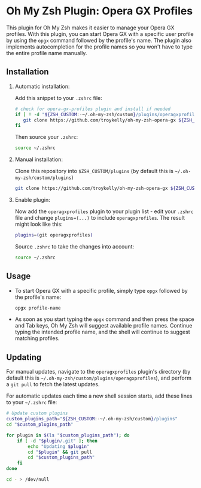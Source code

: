 # Oh My Zsh Plugin: Opera GX Profiles

This plugin for Oh My Zsh makes it easier to manage your Opera GX profiles. With this plugin, you can start Opera GX with a specific user profile by using the `opgx` command followed by the profile's name. The plugin also implements autocompletion for the profile names so you won't have to type the entire profile name manually.

## Installation

1. Automatic installation:

   Add this snippet to your `.zshrc` file:

   ```bash
   # check for opera-gx-profiles plugin and install if needed
   if [ ! -d "${ZSH_CUSTOM:-~/.oh-my-zsh/custom}/plugins/operagxprofiles" ]; then
      git clone https://github.com/troykelly/oh-my-zsh-opera-gx ${ZSH_CUSTOM:-~/.oh-my-zsh/custom}/plugins/operagxprofiles
   fi
   ```

   Then source your `.zshrc`:

   ```bash
   source ~/.zshrc
   ```

2. Manual installation:

   Clone this repository into `$ZSH_CUSTOM/plugins` (by default this is `~/.oh-my-zsh/custom/plugins`)

   ```bash
   git clone https://github.com/troykelly/oh-my-zsh-opera-gx ${ZSH_CUSTOM:-~/.oh-my-zsh/custom}/plugins/operagxprofiles
   ```

3. Enable plugin:

   Now add the `operagxprofiles` plugin to your plugin list - edit your `.zshrc` file and change `plugins=(...)` to include `operagxprofiles`. The result might look like this:

   ```bash
   plugins=(git operagxprofiles)
   ```

   Source `.zshrc` to take the changes into account:

   ```bash
   source ~/.zshrc
   ```

## Usage

- To start Opera GX with a specific profile, simply type `opgx` followed by the profile's name:

  ```bash
  opgx profile-name
  ```

- As soon as you start typing the `opgx` command and then press the space and Tab keys, Oh My Zsh will suggest available profile names. Continue typing the intended profile name, and the shell will continue to suggest matching profiles.

## Updating

For manual updates, navigate to the `operagxprofiles` plugin's directory (by default this is `~/.oh-my-zsh/custom/plugins/operagxprofiles`), and perform a `git pull` to fetch the latest updates.

For automatic updates each time a new shell session starts, add these lines to your `~/.zshrc` file:

```bash
# Update custom plugins
custom_plugins_path="${ZSH_CUSTOM:-~/.oh-my-zsh/custom}/plugins"
cd "$custom_plugins_path"

for plugin in $(ls "$custom_plugins_path"); do
    if [ -d "$plugin/.git" ]; then
        echo "Updating $plugin"
        cd "$plugin" && git pull
        cd "$custom_plugins_path"
    fi
done

cd - > /dev/null
```